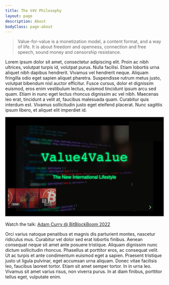 ```yaml
---
title: The V4V Philosophy
layout: page
description: About
bodyClass: page-about
---
```


> Value-for-value is a monetization model, a content format, and a way of life. It
> is about freedom and openness, connection and free speech, sound money and
> censorship resistance.

Lorem ipsum dolor sit amet, consectetur adipiscing elit. Proin ac nibh ultrices,
volutpat turpis id, volutpat purus. Nulla facilisi. Etiam lobortis urna aliquet
nibh dapibus hendrerit. Vivamus vel hendrerit neque. Aliquam fringilla odio eget
sapien aliquet pharetra. Suspendisse rutrum metus justo, volutpat bibendum nisl
auctor efficitur. Fusce cursus, dolor et dignissim euismod, eros enim vestibulum
lectus, euismod tincidunt ipsum arcu sed quam. Etiam in nunc eget lectus rhoncus
dignissim ac vel nibh. Maecenas leo erat, tincidunt a velit at, faucibus
malesuada quam. Curabitur quis interdum est. Vivamus sollicitudin justo eget
eleifend placerat. Nunc sagittis ipsum libero, et aliquet elit imperdiet id.

[![Adam talking V4V @ BitBlockBoom 2022](/images/bitblockboom.jpg)](https://youtu.be/8RNsFNyCHL4?t=19964)

Watch the talk: [Adam Curry @ BitBlockBoom 2022](https://youtu.be/8RNsFNyCHL4?t=19964)

Orci varius natoque penatibus et magnis dis parturient montes, nascetur
ridiculus mus. Curabitur vel dolor sed erat lobortis finibus. Aenean consequat
neque sit amet ante posuere tristique. Aliquam dignissim nunc dictum
sollicitudin rhoncus. Phasellus at porttitor eros, ac consequat velit. Ut ac
turpis et ante condimentum euismod eget a sapien. Praesent tristique justo ut
ligula pulvinar, eget accumsan urna aliquam. Donec vitae facilisis leo, faucibus
laoreet tortor. Etiam sit amet semper tortor. In in urna leo. Vivamus sit amet
varius risus, non viverra purus. In at diam finibus, porttitor tellus eget,
vulputate enim.
